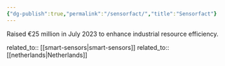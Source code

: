 ```yaml
---
{"dg-publish":true,"permalink":"/sensorfact/","title":"Sensorfact"}
---
```



Raised €25 million in July 2023 to enhance industrial resource efficiency.

related_to:: [[smart-sensors\|smart-sensors]]
related_to:: [[netherlands\|Netherlands]]

